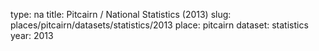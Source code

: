 type: na
title: Pitcairn / National Statistics (2013)
slug: places/pitcairn/datasets/statistics/2013
place: pitcairn
dataset: statistics
year: 2013
